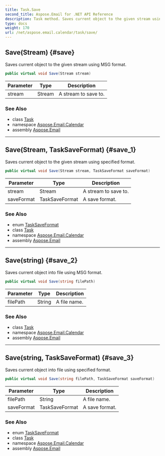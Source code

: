 ```yaml
---
title: Task.Save
second_title: Aspose.Email for .NET API Reference
description: Task method. Saves current object to the given stream using MSG format
type: docs
weight: 170
url: /net/aspose.email.calendar/task/save/
---
```

## Save(Stream) {#save}

Saves current object to the given stream using MSG format.

```csharp
public virtual void Save(Stream stream)
```

| Parameter | Type | Description |
| --- | --- | --- |
| stream | Stream | A stream to save to. |

### See Also

* class [Task](../)
* namespace [Aspose.Email.Calendar](../../task/)
* assembly [Aspose.Email](../../../)

---

## Save(Stream, TaskSaveFormat) {#save_1}

Saves current object to the given stream using specified format.

```csharp
public virtual void Save(Stream stream, TaskSaveFormat saveFormat)
```

| Parameter | Type | Description |
| --- | --- | --- |
| stream | Stream | A stream to save to. |
| saveFormat | TaskSaveFormat | A save format. |

### See Also

* enum [TaskSaveFormat](../../../aspose.email.mapi/tasksaveformat/)
* class [Task](../)
* namespace [Aspose.Email.Calendar](../../task/)
* assembly [Aspose.Email](../../../)

---

## Save(string) {#save_2}

Saves current object into file using MSG format.

```csharp
public virtual void Save(string filePath)
```

| Parameter | Type | Description |
| --- | --- | --- |
| filePath | String | A file name. |

### See Also

* class [Task](../)
* namespace [Aspose.Email.Calendar](../../task/)
* assembly [Aspose.Email](../../../)

---

## Save(string, TaskSaveFormat) {#save_3}

Saves current object into file using specified format.

```csharp
public virtual void Save(string filePath, TaskSaveFormat saveFormat)
```

| Parameter | Type | Description |
| --- | --- | --- |
| filePath | String | A file name. |
| saveFormat | TaskSaveFormat | A save format. |

### See Also

* enum [TaskSaveFormat](../../../aspose.email.mapi/tasksaveformat/)
* class [Task](../)
* namespace [Aspose.Email.Calendar](../../task/)
* assembly [Aspose.Email](../../../)


